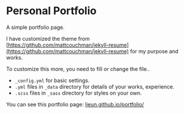 # Personal Portfolio

A simple portfolio page.

I have customized the theme from [https://github.com/mattcouchman/jekyll-resume](https://github.com/mattcouchman/jekyll-resume) for my purpose and works.


To customize this more, you need to fill or change the file..
 * `_config.yml` for basic settings.
 * `.yml` files in `_data` directory for details of your works, experience.
 * `.scss` files in `_sass` directory for styles on your own.

You can see this portfolio page: [ljeun.github.io/portfolio/](https://ljeun.github.io/portfolio/)
